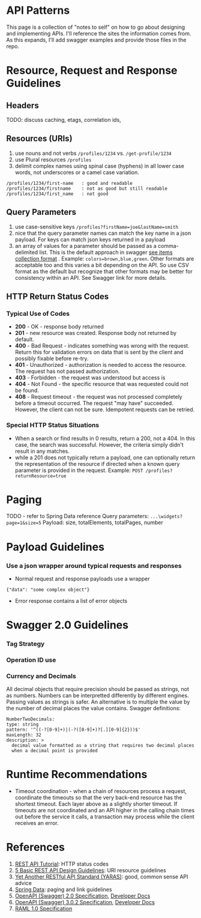 # API Patterns
This page is a collection of "notes to self" on how to go about designing and implementing APIs. I'll reference the sites the information comes from. As this expands, I'll add swagger examples and provide those files in the repo.

# Resource, Request and Response Guidelines
## Headers
TODO: discuss caching, etags, correlation ids, 

## Resources (URIs)
1. use nouns and not verbs
`/profiles/1234` vs. `/get-profile/1234 `
1. use Plural resources `/profiles`
1. delimit complex names using spinal case (hyphens) in all lower case words, not underscores or a camel case variation.
```
/profiles/1234/first-name   : good and readable
/profiles/1234/firstname    : not as good but still readable
/profiles/1234/first_name   : not good
```
## Query Parameters
1. use case-sensitive keys `/profiles?firstName=joe&lastName=smith`
2. nice that the query parameter names can match the key name in a json payload. For keys can match json keys returned in a payload
1. an array of values for a parameter should be passed as a comma-delimited list. This is the default approach in swagger [see items collection format](https://www.restapitutorial.com/httpstatuscodes.html) . Example: `colors=brown,blue,green`. Other formats are acceptable too and this varies a bit depending on the API. So use CSV format as the default but recognize that other formats may be better for consistency within an API. See Swagger link for more details.

## HTTP Return Status Codes
### Typical Use of Codes
- **200** - OK - response body returned
- **201** - new resource was created. Response body not returned by default.
- **400** - Bad Request - indicates something was wrong with the request. Return this for validation errors on data that is sent by the client and possibly fixable before re-try.
- **401** - Unauthorized - authorization is needed to access the resource. The request has not passed authorization.
- **403** - Forbidden - the request was understood but access is 
- **404** - Not Found - the  specific resource that was requested could not be found. 
- **408** - Request timeout - the request was not processed completely before a timeout occurred. The request "may have" succeeded. However, the client can not be sure. Idempotent requests can be retried. 

### Special HTTP Status Situations
- When a search or find results in 0 results, return a 200, not a 404. In this case, the search was successful. However, the criteria simply didn't result in any matches. 
- while a 201 does not typically return a payload, one can optionally return the representation of the resource if directed when a known query parameter is provided in the request. Example: `POST /profiles?returnResource=true`

# Paging
TODO - refer to Spring Data reference 
Query parameters: `...\widgets?page=1&size=5`
Payload: size, totalElements, totalPages, number

# Payload Guidelines
### Use a json wrapper around typical requests and responses
- Normal request and response payloads use a wrapper
```
{"data": "some complex object"}
```
- Error response contains a list of error objects

# Swagger 2.0 Guidelines
### Tag Strategy
### Operation ID use
### Currency and Decimals
All decimal objects that require precision should be passed as strings, not as numbers. Numbers can be interpretted differently by different engines. Passing values as strings is safer.
An alternative is to multiple the value by the number of decimal places the value contains.
Swagger definitions:
~~~~
NumberTwoDecimals:
type: string
pattern: '^((-?[0-9]+)|(-?([0-9]+)?[.][0-9]{2}))$'
maxLength: 32
description: >
  decimal value formatted as a string that requires two decimal places
  when a decimal point is provided
~~~~
# Runtime Recommendations
- Timeout coordination - when a chain of resources process a request, coordinate the timeouts so that the very back-end resource has the shortest timeout. Each layer above as a slightly shorter timeout. If timeouts are not coordinated and an API higher in the calling chain times out before the service it calls, a transaction may process while the client receives an error.

# References
1. [REST API Tutorial](https://www.restapitutorial.com/httpstatuscodes.html): HTTP status codes
2. [5 Basic REST API Design Guidelines](https://blog.restcase.com/5-basic-rest-api-design-guidelines): URI resource guidelines
3. [Yet Another RESTful API Standard (YARAS)](https://github.com/darrin/yaras/blob/master/restful-standards.md): good, common sense API advice
4. [Spring Data](https://docs.spring.io/spring-data/rest/docs/current/reference/html/#paging-and-sorting): paging and link guidelines
5. [OpenAPI (Swagger) 2.0 Specification](https://github.com/OAI/OpenAPI-Specification/blob/master/versions/2.0.md#items-object), [Developer Docs](https://swagger.io/docs/specification/2-0/basic-structure/)
6. [OpenAPI (Swagger) 3.0.2 Specification](https://github.com/OAI/OpenAPI-Specification/blob/master/versions/3.0.2.md), [Developer Docs](https://swagger.io/docs/specification/basic-structure/)
7. [RAML 1.0 Specification](https://github.com/raml-org/raml-spec/blob/master/versions/raml-10/raml-10.md)
